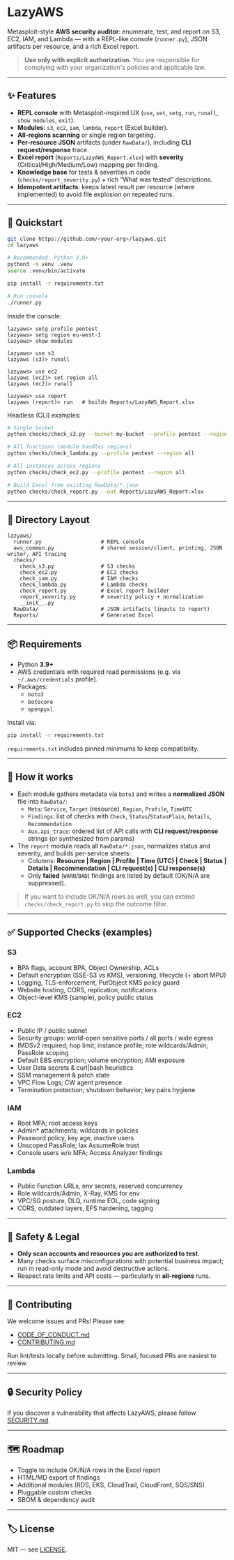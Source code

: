 # LazyAWS

Metasploit-style **AWS security auditor**: enumerate, test, and report on S3, EC2, IAM, and Lambda — with a REPL-like console (`runner.py`), JSON artifacts per resource, and a rich Excel report.

> **Use only with explicit authorization.** You are responsible for complying with your organization's policies and applicable law.

---

## ✨ Features

- **REPL console** with Metasploit-inspired UX (`use`, `set`, `setg`, `run`, `runall`, `show modules`, `exit`).
- **Modules**: `s3`, `ec2`, `iam`, `lambda`, `report` (Excel builder).
- **All-regions scanning** or single region targeting.
- **Per-resource JSON** artifacts (under `RawData/`), including **CLI request/response** trace.
- **Excel report** (`Reports/LazyAWS_Report.xlsx`) with **severity** (Critical/High/Medium/Low) mapping per finding.
- **Knowledge base** for tests & severities in code (`checks/report_severity.py`) + rich “What was tested” descriptions.
- **Idempotent artifacts**: keeps latest result per resource (where implemented) to avoid file explosion on repeated runs.

---

## 🚀 Quickstart

```bash
git clone https://github.com/<your-org>/lazyaws.git
cd lazyaws

# Recommended: Python 3.9+
python3 -m venv .venv
source .venv/bin/activate

pip install -r requirements.txt

# Run console
./runner.py
```

Inside the console:

```
lazyaws> setg profile pentest
lazyaws> setg region eu-west-1
lazyaws> show modules

lazyaws> use s3
lazyaws (s3)> runall

lazyaws> use ec2
lazyaws (ec2)> set region all
lazyaws (ec2)> runall

lazyaws> use report
lazyaws (report)> run   # builds Reports/LazyAWS_Report.xlsx
```

Headless (CLI) examples:

```bash
# Single bucket
python checks/check_s3.py --bucket my-bucket --profile pentest --region eu-west-1

# All functions (module handles regions)
python checks/check_lambda.py --profile pentest --region all

# All instances across regions
python checks/check_ec2.py --profile pentest --region all

# Build Excel from existing RawData/*.json
python checks/check_report.py --out Reports/LazyAWS_Report.xlsx
```

---

## 🧱 Directory Layout

```
lazyaws/
  runner.py                   # REPL console
  aws_common.py               # shared session/client, printing, JSON writer, API tracing
  checks/
    check_s3.py               # S3 checks
    check_ec2.py              # EC2 checks
    check_iam.py              # IAM checks
    check_lambda.py           # Lambda checks
    check_report.py           # Excel report builder
    report_severity.py        # severity policy + normalization
    __init__.py
  RawData/                    # JSON artifacts (inputs to report)
  Reports/                    # Generated Excel
```

---

## 📦 Requirements

- Python **3.9+**
- AWS credentials with required read permissions (e.g. via `~/.aws/credentials` profile).
- Packages:
  - `boto3`
  - `botocore`
  - `openpyxl`

Install via:

```bash
pip install -r requirements.txt
```

`requirements.txt` includes pinned minimums to keep compatibility.

---

## 🧪 How it works

- Each module gathers metadata via `boto3` and writes a **normalized JSON** file into `RawData/`:
  - `Meta`: `Service`, `Target` (resource), `Region`, `Profile`, `TimeUTC`
  - `Findings`: list of checks with `Check`, `Status`/`StatusPlain`, `Details`, `Recommendation`
  - `Aux.api_trace`: ordered list of API calls with **CLI request/response** strings (or synthesized from params)
- The `report` module reads all `RawData/*.json`, normalizes status and severity, and builds per-service sheets:
  - Columns: **Resource | Region | Profile | Time (UTC) | Check | Status | Details | Recommendation | CLI request(s) | CLI response(s)**
  - Only **failed** (`WARN`/`BAD`) findings are listed by default (OK/N/A are suppressed).

> If you want to include OK/N/A rows as well, you can extend `checks/check_report.py` to skip the outcome filter.

---

## ✅ Supported Checks (examples)

### S3
- BPA flags, account BPA, Object Ownership, ACLs
- Default encryption (SSE-S3 vs KMS), versioning, lifecycle (+ abort MPU)
- Logging, TLS-enforcement, PutObject KMS policy guard
- Website hosting, CORS, replication, notifications
- Object-level KMS (sample), policy public status

### EC2
- Public IP / public subnet
- Security groups: world-open sensitive ports / all ports / wide egress
- IMDSv2 required; hop limit; instance profile; role wildcards/Admin; PassRole scoping
- Default EBS encryption; volume encryption; AMI exposure
- User Data secrets & curl|bash heuristics
- SSM management & patch state
- VPC Flow Logs; CW agent presence
- Termination protection; shutdown behavior; key pairs hygiene

### IAM
- Root MFA; root access keys
- Admin* attachments; wildcards in policies
- Password policy, key age, inactive users
- Unscoped PassRole; lax AssumeRole trust
- Console users w/o MFA; Access Analyzer findings

### Lambda
- Public Function URLs, env secrets, reserved concurrency
- Role wildcards/Admin, X-Ray, KMS for env
- VPC/SG posture, DLQ, runtime EOL, code signing
- CORS, outdated layers, EFS hardening, tagging

---

## 🔐 Safety & Legal

- **Only scan accounts and resources you are authorized to test.**
- Many checks surface misconfigurations with potential business impact; run in read-only mode and avoid destructive actions.
- Respect rate limits and API costs — particularly in **all-regions** runs.

---

## 🤝 Contributing

We welcome issues and PRs! Please see:
- [CODE_OF_CONDUCT.md](./CODE_OF_CONDUCT.md)
- [CONTRIBUTING.md](./CONTRIBUTING.md)

Run lint/tests locally before submitting. Small, focused PRs are easiest to review.

---

## 🔒 Security Policy

If you discover a vulnerability that affects LazyAWS, please follow [SECURITY.md](./SECURITY.md).

---

## 🗺️ Roadmap

- Toggle to include OK/N/A rows in the Excel report
- HTML/MD export of findings
- Additional modules (RDS, EKS, CloudTrail, CloudFront, SQS/SNS)
- Pluggable custom checks
- SBOM & dependency audit

---

## 🏷️ License

MIT — see [LICENSE](./LICENSE).
